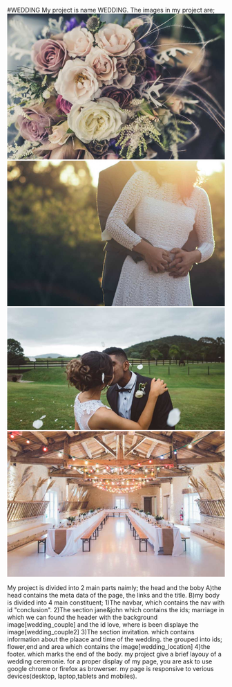 #WEDDING
My project is name WEDDING.
The images in my project are;
![flowers](./asserts/styles/images/flowers.jpg)
![wedding_couple](./asserts/styles/images/wedding_couple.jpg)
![wedding_couple2](./asserts/styles/images/wedding_couple2.jpg)
![wedding_location](./asserts/styles/images/wedding_location.jpg)

My project is divided into 2 main parts naimly; the head and the boby
A)the head contains the meta data of the page, the links and the title.
B)my body is divided into 4 main constituent;
1)The navbar, which contains the nav with id "conclusion".
2)The section jane&john which contains the ids; marriage in which we can found the header with the background image[wedding_couple]
and the id love, where is been displaye the image[wedding_couple2]
3)The section invitation. which contains information about the plaace and time of the wedding. the grouped into ids;
flower,end and area which contains the image[wedding_location]
4}the footer. which marks the end of the body.
my project give a brief layouy of a wedding ceremonie. for a proper display of my page, you are ask to use google chrome or firefox as browerser.
my page is responsive to verious devices(desktop, laptop,tablets and mobiles).
